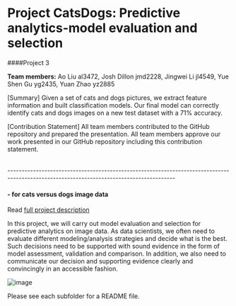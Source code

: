 # Project CatsDogs: Predictive analytics-model evaluation and selection

####Project 3

<b>Team members:</b> Ao Liu al3472, Josh Dillon jmd2228, Jingwei Li jl4549, Yue Shen Gu yg2435, Yuan Zhao yz2885

[Summary] Given a set of cats and dogs pictures, we extract feature information and built classification models. Our final model can correctly identify cats and dogs images on a new test dataset with a 71% accuracy.

[Contribution Statement] All team members contributed to the GitHub repository and prepared the presentation. All team members approve our work presented in our GitHub repository including this contribution statement.

<br />
-----------------------------------------------------------------------------------------------------------------------------------------
<br />

#### - for cats versus dogs image data

Read [full project description](doc/project3_desc.md)

In this project, we will carry out model evaluation and selection for predictive analytics on image data. As data scientists, we often need to evaluate different modeling/analysis strategies and decide what is the best. Such decisions need to be supported with sound evidence in the form of model assessment, validation and comparison. In addition, we also need to communicate our decision and supporting evidence clearly and convincingly in an accessible fashion.

![image](https://i.ytimg.com/vi/8Ryo8Pf4NNE/hqdefault.jpg)


Please see each subfolder for a README file.

